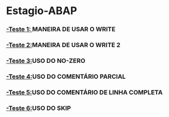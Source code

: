 # Estagio-ABAP

### [-Teste 1: ](https://github.com/ErikTakeuti/Estagio-ABAP/blob/main/Teste%201.abap)MANEIRA DE USAR O WRITE

### [-Teste 2:](https://github.com/ErikTakeuti/Estagio-ABAP/blob/main/Teste%202.abap)MANEIRA DE USAR O WRITE 2

### [-Teste 3:](https://github.com/ErikTakeuti/Estagio-ABAP/blob/main/Teste%203.abap)USO DO NO-ZERO

### [-Teste 4:](https://github.com/ErikTakeuti/Estagio-ABAP/blob/main/Teste%204.abap)USO DO COMENTÁRIO PARCIAL

### [-Teste 5:](https://github.com/ErikTakeuti/Estagio-ABAP/blob/main/Teste%205.abap)USO DO COMENTÁRIO DE LINHA COMPLETA

### [-Teste 6:](https://github.com/ErikTakeuti/Estagio-ABAP/blob/main/Teste%206.abap)USO DO SKIP
